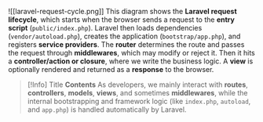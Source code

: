 ![[laravel-request-cycle.png]]
This diagram shows the **Laravel request lifecycle**, which starts when the browser sends a request to the **entry script** (`public/index.php`). Laravel then loads dependencies (`vendor/autoload.php`), creates the application (`bootstrap/app.php`), and registers **service providers**. The **router** determines the route and passes the request through **middlewares**, which may modify or reject it. Then it hits a **controller/action or closure**, where we write the business logic. A **view** is optionally rendered and returned as a **response** to the browser. 


> [!Info] Title
> **Contents**
As developers, we mainly interact with **routes**, **controllers**, **models**, **views**, and sometimes **middlewares**, while the internal bootstrapping and framework logic (like `index.php`, `autoload`, and `app.php`) is handled automatically by Laravel.
